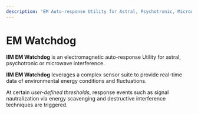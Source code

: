 ```yaml
---
description: 'EM Auto-response Utility for Astral, Psychotronic, Microwave defence.'
---
```


# EM Watchdog

**IIM EM Watchdog** is an electromagnetic auto-response Utility for astral, psychotronic or microwave interference.

**IIM EM Watchdog** leverages a complex sensor suite to provide real-time data of environmental energy conditions and fluctuations.

At certain _user-defined thresholds_, response events such as signal nautralization via energy scavenging and destructive interference techniques are triggered.

 

